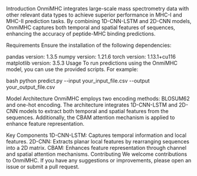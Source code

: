 Introduction
OnmiMHC integrates large-scale mass spectrometry data with other relevant data types to achieve superior performance in MHC-I and MHC-II prediction tasks. By combining 1D-CNN-LSTM and 2D-CNN models, OnmiMHC captures both temporal and spatial features of sequences, enhancing the accuracy of peptide-MHC binding predictions.

Requirements
Ensure the installation of the following dependencies:

pandas version: 1.3.5
numpy version: 1.21.6
torch version: 1.13.1+cu116
matplotlib version: 3.5.3
Usage
To run predictions using the OnmiMHC model, you can use the provided scripts. For example:

bash
python predict.py --input your_input_file.csv --output your_output_file.csv

Model Architecture
OnmiMHC employs two encoding methods: BLOSUM62 and one-hot encoding. The architecture integrates 1D-CNN-LSTM and 2D-CNN models to extract both temporal and spatial features from the sequences. Additionally, the CBAM attention mechanism is applied to enhance feature representation.

Key Components
1D-CNN-LSTM: Captures temporal information and local features.
2D-CNN: Extracts planar local features by rearranging sequences into a 2D matrix.
CBAM: Enhances feature representation through channel and spatial attention mechanisms.
Contributing
We welcome contributions to OnmiMHC. If you have any suggestions or improvements, please open an issue or submit a pull request.

